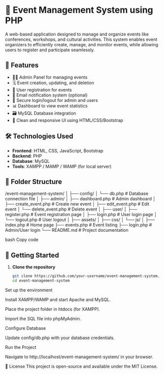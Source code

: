 # 🎉 Event Management System using PHP

A web-based application designed to manage and organize events like conferences, workshops, and cultural activities. This system enables event organizers to efficiently create, manage, and monitor events, while allowing users to register and participate seamlessly.

## 📌 Features

- 🧑‍💼 Admin Panel for managing events
- 🗓️ Event creation, updating, and deletion
- 📝 User registration for events
- 📧 Email notification system (optional)
- 🔐 Secure login/logout for admin and users
- 📊 Dashboard to view event statistics
- 🗃️ MySQL Database integration
- 🎨 Clean and responsive UI using HTML/CSS/Bootstrap

## 🛠️ Technologies Used

- **Frontend**: HTML, CSS, JavaScript, Bootstrap
- **Backend**: PHP
- **Database**: MySQL
- **Tools**: XAMPP / MAMP / WAMP (for local server)

## 📂 Folder Structure

/event-management-system/
│
├── config/
│ └── db.php # Database connection file
│
├── admin/
│ ├── dashboard.php # Admin dashboard
│ ├── create_event.php # Create new event
│ ├── edit_event.php # Edit event
│ └── delete_event.php # Delete event
│
├── user/
│ ├── register.php # Event registration page
│ ├── login.php # User login page
│ └── logout.php # User logout
│
├── assets/
│ ├── css/
│ └── js/
│
├── index.php # Home page
├── events.php # Event listing
├── login.php # Admin/User login
└── README.md # Project documentation

bash
Copy code

## 🚀 Getting Started

1. **Clone the repository**
   ```bash
   git clone https://github.com/your-username/event-management-system.git
   cd event-management-system
Set up the environment

Install XAMPP/WAMP and start Apache and MySQL.

Place the project folder in htdocs (for XAMPP).

Import the SQL file into phpMyAdmin.

Configure Database

Update config/db.php with your database credentials.

Run the Project

Navigate to http://localhost/event-management-system/ in your browser.


📄 License
This project is open-source and available under the MIT License.
